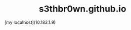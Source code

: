 <style> 
h1{
  text-align: center;
  
}

</style>
<h1> s3thbr0wn.github.io </h1>
       [my localhost](10.183.1.9)
